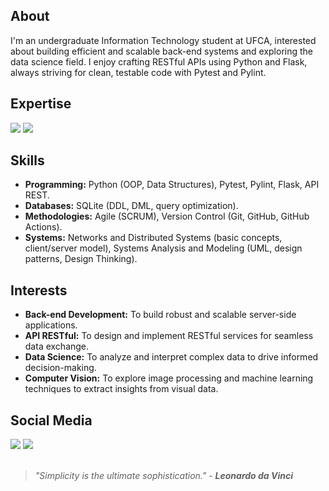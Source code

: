 ## About
I'm an undergraduate Information Technology student at UFCA, interested about building efficient and scalable back-end systems and exploring the data science field. I enjoy crafting RESTful APIs using Python and Flask, always striving for clean, testable code with Pytest and Pylint.

## Expertise
    
<img src="https://img.shields.io/badge/Python-%230E0E0E?style=for-the-badge&logo=python&logoColor=white" /> <img src="https://img.shields.io/badge/Flask-%230E0E0E?style=for-the-badge&logo=flask&logoColor=white" />

## Skills
* **Programming:** Python (OOP, Data Structures), Pytest, Pylint, Flask, API REST.
* **Databases:** SQLite (DDL, DML, query optimization).
* **Methodologies:** Agile (SCRUM), Version Control (Git, GitHub, GitHub Actions).
* **Systems:** Networks and Distributed Systems (basic concepts, client/server model), Systems Analysis and Modeling (UML, design patterns, Design Thinking).

## Interests
* **Back-end Development:** To build robust and scalable server-side applications.
* **API RESTful:** To design and implement RESTful services for seamless data exchange.
* **Data Science:** To analyze and interpret complex data to drive informed decision-making.
* **Computer Vision:** To explore image processing and machine learning techniques to extract insights from visual data.

## Social Media
 
<div> 
  <a target="_blank" href="mailto:dev.vitruvius@gmail.com"><img src="https://img.shields.io/badge/-Gmail-%230E0E0E?style=for-the-badge&logo=gmail&logoColor=white" target="_blank"></a>
  <a target="_blank" href="https://www.linkedin.com/in/devitruvius"><img src="https://img.shields.io/badge/-LinkedIn-%230E0E0E?style=for-the-badge&logo=linkedin&logoColor=white" target="_blank"></a>

</div>


<br>

> *"Simplicity is the ultimate sophistication." - **Leonardo da Vinci***<br>
